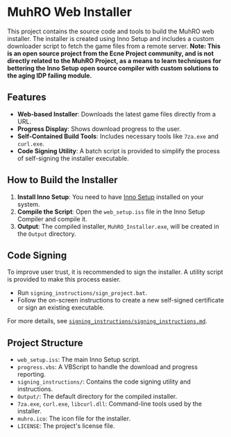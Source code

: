 # MuhRO Web Installer

This project contains the source code and tools to build the MuhRO web installer. The installer is created using Inno Setup and includes a custom downloader script to fetch the game files from a remote server. 
**Note: This is an open source project from the Ecne Project community, and is not directly related to the MuhRO Project, as a means to learn techniques for bettering the Inno Setup open source compiler with custom solutions to the aging IDP failing module.**
## Features

-   **Web-based Installer**: Downloads the latest game files directly from a URL.
-   **Progress Display**: Shows download progress to the user.
-   **Self-Contained Build Tools**: Includes necessary tools like `7za.exe` and `curl.exe`.
-   **Code Signing Utility**: A batch script is provided to simplify the process of self-signing the installer executable.

## How to Build the Installer

1.  **Install Inno Setup**: You need to have [Inno Setup](https://jrsoftware.org/isinfo.php) installed on your system.
2.  **Compile the Script**: Open the `web_setup.iss` file in the Inno Setup Compiler and compile it.
3.  **Output**: The compiled installer, `MuhRO_Installer.exe`, will be created in the `Output` directory.

## Code Signing

To improve user trust, it is recommended to sign the installer. A utility script is provided to make this process easier.

-   Run `signing_instructions/sign_project.bat`.
-   Follow the on-screen instructions to create a new self-signed certificate or sign an existing executable.

For more details, see [`signing_instructions/signing_instructions.md`](signing_instructions/signing_instructions.md).

## Project Structure

-   `web_setup.iss`: The main Inno Setup script.
-   `progress.vbs`: A VBScript to handle the download and progress reporting.
-   `signing_instructions/`: Contains the code signing utility and instructions.
-   `Output/`: The default directory for the compiled installer.
-   `7za.exe`, `curl.exe`, `libcurl.dll`: Command-line tools used by the installer.
-   `muhro.ico`: The icon file for the installer.
-   `LICENSE`: The project's license file.
